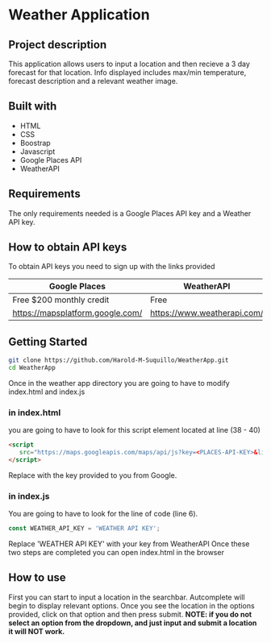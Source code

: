 # Weather Application

## Project description
This application allows users to input a location and then recieve a 3 day forecast for that location. Info displayed includes max/min temperature, forecast description and a relevant weather image.

## Built with
- HTML
- CSS
- Boostrap
- Javascript
- Google Places API
- WeatherAPI

## Requirements
The only requirements needed is a Google Places API key and a Weather API key.

## How to obtain API keys
To obtain API keys you need to sign up with the links provided 

| Google Places      | WeatherAPI |
| ----------- | ----------- |
| Free $200 monthly credit     | Free       |
| https://mapsplatform.google.com/   |  https://www.weatherapi.com/        |

## Getting Started
 ```bash
 git clone https://github.com/Harold-M-Suquillo/WeatherApp.git
 cd WeatherApp
 ```  
Once in the weather app directory you are going to have to modify index.html and index.js

### in index.html
you are going to have to look for this script element located at line (38 - 40)
 ```html
<script
    src="https://maps.googleapis.com/maps/api/js?key=<PLACES-API-KEY>&libraries=places">
</script>
  ```
Replace <PLACES-API-KEY> with the key provided to you from Google.
  
  ### in index.js
  You are going to have to look for the line of code (line 6).
  ```javascript
  const WEATHER_API_KEY = 'WEATHER API KEY';
  ```
  Replace 'WEATHER API KEY' with your key from WeatherAPI
Once these two steps are completed you can open index.html in the browser
  
## How to use
First you can start to input a location in the searchbar. Autcomplete will begin to display relevant options. Once you see the location in the options provided, click on that option and then press submit.
**NOTE: if you do not select an option from the dropdown, and just input and submit a location it will NOT work.**
